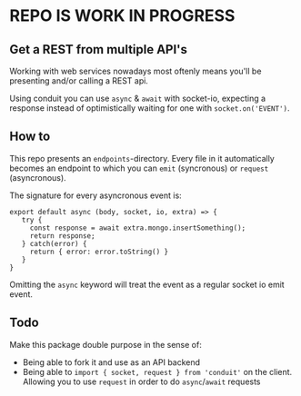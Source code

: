 # REPO IS WORK IN PROGRESS

## Get a REST from multiple API's

Working with web services nowadays most oftenly means you'll be presenting and/or calling a REST api.

Using conduit you can use `async` & `await` with socket-io, expecting a response instead of optimistically waiting for one with `socket.on('EVENT')`.

## How to

This repo presents an `endpoints`-directory. Every file in it automatically becomes an endpoint to which you can `emit` (syncronous) or `request` (asyncronous).

The signature for every asyncronous event is:

```
export default async (body, socket, io, extra) => {
   try {
     const response = await extra.mongo.insertSomething();
     return response;
   } catch(error) {
     return { error: error.toString() }
   }
}
```

Omitting the `async` keyword will treat the event as a regular socket io emit event.

## Todo

Make this package double purpose in the sense of:

- Being able to fork it and use as an API backend
- Being able to `import { socket, request } from 'conduit'` on the client. Allowing you to use `request` in order to do `async`/`await` requests
